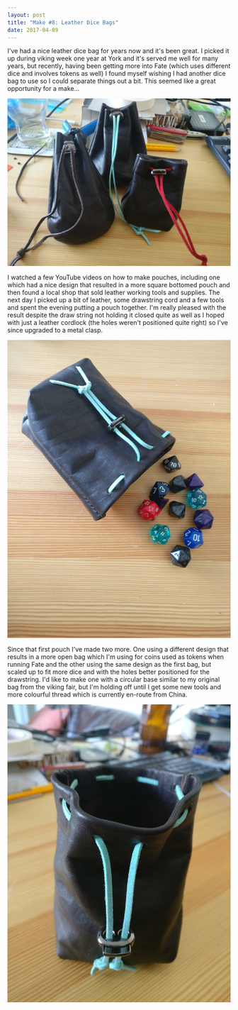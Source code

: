 ```yaml
---
layout: post
title: "Make #8: Leather Dice Bags"
date: 2017-04-09
---
```


I've had a nice leather dice bag for years now and it's been great. I picked it up during viking week one year at York and it's served me well for many years, but recently, having been getting more into Fate (which uses different dice and involves tokens as well) I found myself wishing I had another dice bag to use so I could separate things out a bit. This seemed like a great opportunity for a make...

![The collection](/assets/images/makes/8-4.jpg)

I watched a few YouTube videos on how to make pouches, including one which had a nice design that resulted in a more square bottomed pouch and then found a local shop that sold leather working tools and supplies. The next day I picked up a bit of leather, some drawstring cord and a few tools and spent the evening putting a pouch together. I'm really pleased with the result despite the draw string not holding it closed quite as well as I hoped with just a leather cordlock (the holes weren't positioned quite right) so I've since upgraded to a metal clasp.

![A dice bag](/assets/images/makes/8-2.jpg)

Since that first pouch I've made two more. One using a different design that results in a more open bag which I'm using for coins used as tokens when running Fate and the other using the same design as the first bag, but scaled up to fit more dice and with the holes better positioned for the drawstring. I'd like to make one with a circular base similar to my original bag from the viking fair, but I'm holding off until I get some new tools and more colourful thread which is currently en-route from China.

![Opened up for easy access](/assets/images/makes/8-3.jpg)
